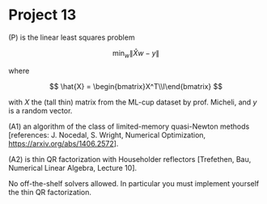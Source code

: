 # Project 13

(P) is the linear least squares problem

$$
\min_w \| \hat{X} w - y \|
$$

where

$$
\hat{X} = \begin{bmatrix}X^T\\I\end{bmatrix}
$$

with $X$ the (tall thin) matrix from the ML-cup dataset by prof. Micheli, and $y$ is a random vector.

(A1) an algorithm of the class of limited-memory quasi-Newton methods [references: J. Nocedal, S. Wright, Numerical Optimization, <a href="https://arxiv.org/abs/1406.2572" class="uri">https://arxiv.org/abs/1406.2572</a>].

(A2) is thin QR factorization with Householder reflectors [Trefethen, Bau, Numerical Linear Algebra, Lecture 10].

No off-the-shelf solvers allowed. In particular you must implement yourself the thin QR factorization.
